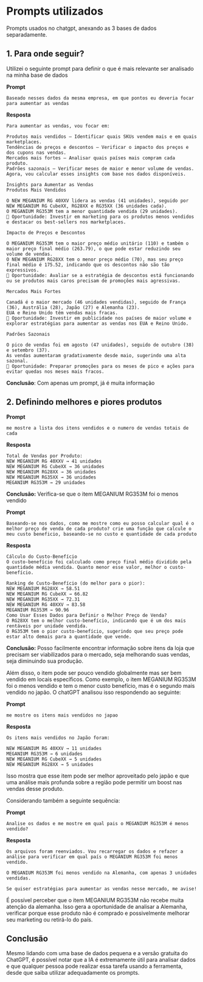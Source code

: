 # Prompts utilizados

Prompts usados no chatgpt, anexando as 3 bases de dados separadamente.

## 1. Para onde seguir?

Utilizei o seguinte prompt para definir o que é mais relevante ser analisado na minha base de dados


**Prompt**
```
Baseado nesses dados da mesma empresa, em que pontos eu deveria focar para aumentar as vendas
```

**Resposta**

```
Para aumentar as vendas, vou focar em:

Produtos mais vendidos – Identificar quais SKUs vendem mais e em quais marketplaces.
Tendências de preços e descontos – Verificar o impacto dos preços e dos cupons nas vendas.
Mercados mais fortes – Analisar quais países mais compram cada produto.
Padrões sazonais – Verificar meses de maior e menor volume de vendas.
Agora, vou calcular esses insights com base nos dados disponíveis. ​​

Insights para Aumentar as Vendas
Produtos Mais Vendidos

O NEW MEGANIUM RG 40XXV lidera as vendas (41 unidades), seguido por NEW MEGANIUM RG CubeXX, RG28XX e RG35XX (36 unidades cada).
O MEGANIUM RG353M tem a menor quantidade vendida (29 unidades).
🔹 Oportunidade: Investir em marketing para os produtos menos vendidos e destacar os best-sellers nos marketplaces.

Impacto de Preços e Descontos

O MEGANIUM RG353M tem o maior preço médio unitário (110) e também o maior preço final médio (263.79), o que pode estar reduzindo seu volume de vendas.
O NEW MEGANIUM RG28XX tem o menor preço médio (70), mas seu preço final médio é 175.52, indicando que os descontos não são tão expressivos.
🔹 Oportunidade: Avaliar se a estratégia de descontos está funcionando ou se produtos mais caros precisam de promoções mais agressivas.

Mercados Mais Fortes

Canadá é o maior mercado (46 unidades vendidas), seguido de França (36), Austrália (28), Japão (27) e Alemanha (23).
EUA e Reino Unido têm vendas mais fracas.
🔹 Oportunidade: Investir em publicidade nos países de maior volume e explorar estratégias para aumentar as vendas nos EUA e Reino Unido.

Padrões Sazonais

O pico de vendas foi em agosto (47 unidades), seguido de outubro (38) e setembro (37).
As vendas aumentaram gradativamente desde maio, sugerindo uma alta sazonal.
🔹 Oportunidade: Preparar promoções para os meses de pico e ações para evitar quedas nos meses mais fracos.
```

**Conclusão**: Com apenas um prompt, já é muita informação


## 2. Definindo melhores e piores produtos


**Prompt**
```
me mostre a lista dos itens vendidos e o numero de vendas totais de cada
```

**Resposta**
```
Total de Vendas por Produto:
NEW MEGANIUM RG 40XXV → 41 unidades
NEW MEGANIUM RG CubeXX → 36 unidades
NEW MEGANIUM RG28XX → 36 unidades
NEW MEGANIUM RG35XX → 36 unidades
MEGANIUM RG353M → 29 unidades
```

**Conclusão:** Verifica-se que o item MEGANIUM RG353M foi o menos vendido


**Prompt**
```
Baseando-se nos dados, como me mostre como eu posso calcular qual é o melhor preço de venda de cada produto? crie uma função que calcule o meu custo beneficio, baseando-se no custo e quantidade de cada produto
```

**Resposta**
```
Cálculo do Custo-Benefício
O custo-benefício foi calculado como preço final médio dividido pela quantidade média vendida. Quanto menor esse valor, melhor o custo-benefício.

Ranking de Custo-Benefício (do melhor para o pior):
NEW MEGANIUM RG28XX → 58.51
NEW MEGANIUM RG CubeXX → 66.82
NEW MEGANIUM RG35XX → 72.31
NEW MEGANIUM RG 40XXV → 83.58
MEGANIUM RG353M → 90.96
Como Usar Esses Dados para Definir o Melhor Preço de Venda?
O RG28XX tem o melhor custo-benefício, indicando que é um dos mais rentáveis por unidade vendida.
O RG353M tem o pior custo-benefício, sugerindo que seu preço pode estar alto demais para a quantidade que vende.
```

**Conclusão:** Posso facilmente encontrar informação sobre itens da loja que precisam ser viabilizados para o mercado, seja melhorando suas vendas, seja diminuindo sua produção. 

Além disso, o item pode ser pouco vendido globalmente mas ser bem vendido em locais específicos. Como exemplo, o item MEGANIUM RG353M foi o menos vendido e tem o menor custo benefício, mas é o segundo mais vendido no japão. O chatGPT analisou isso respondendo ao seguinte:


**Prompt**
```
me mostre os itens mais vendidos no japao
```

**Resposta**
```
Os itens mais vendidos no Japão foram:

NEW MEGANIUM RG 40XXV → 11 unidades
MEGANIUM RG353M → 6 unidades
NEW MEGANIUM RG CubeXX → 5 unidades
NEW MEGANIUM RG28XX → 5 unidades
```

Isso mostra que esse item pode ser melhor aproveitado pelo japão e que uma análise mais profunda sobre a região pode permitir um boost nas vendas desse produto.

Considerando também a seguinte sequência:

**Prompt**
```
Analise os dados e me mostre em qual pais o MEGANIUM RG353M é menos vendido?
```

**Resposta**
```
Os arquivos foram reenviados. Vou recarregar os dados e refazer a análise para verificar em qual país o MEGANIUM RG353M foi menos vendido.

O MEGANIUM RG353M foi menos vendido na Alemanha, com apenas 3 unidades vendidas.

Se quiser estratégias para aumentar as vendas nesse mercado, me avise!
```

É possível perceber que o item MEGANIUM RG353M não recebe muita atenção da alemanha. Isso gera a oportunidade de analisar a Alemanha, verificar porque esse produto não é comprado e possivelmente melhorar seu marketing ou retirá-lo do país.


## Conclusão

Mesmo lidando com uma base de dados pequena e a versão gratuita do ChatGPT, é possível notar que a IA é extremamente útil para analisar dados e que qualquer pessoa pode realizar essa tarefa usando a ferramenta, desde que saiba utilizar adequadamente os prompts. 